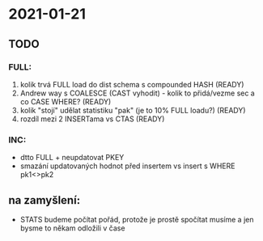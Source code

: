 # 2021-01-21

## TODO

### FULL:
 1. kolik trvá FULL load do dist schema s compounded HASH (READY)
 2. Andrew way s COALESCE (CAST vyhodit) - kolik to přidá/vezme sec a co CASE WHERE? (READY)
 3. kolik "stojí" udělat statistiku "pak" (je to 10% FULL loadu?) (READY)
 4. rozdíl mezi 2 INSERTama vs CTAS (READY)

### INC:
 - dtto FULL + neupdatovat PKEY
 - smazání updatovaných hodnot před insertem vs insert s WHERE pk1<>pk2

## na zamyšlení:
- STATS budeme počítat pořád, protože je prostě spočítat musíme a jen bysme to někam odložili v čase
